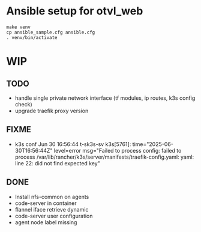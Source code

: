 # Ansible setup for otvl_web

    make venv
    cp ansible_sample.cfg ansible.cfg
    . venv/bin/activate

# WIP

## TODO

- handle single private network interface (tf modules, ip routes, k3s config check)
- upgrade traefik proxy version

## FIXME

- k3s conf Jun 30 16:56:44 t-sk3s-sv k3s[5761]: time="2025-06-30T16:56:44Z" level=error msg="Failed to process config: failed to process /var/lib/rancher/k3s/server/manifests/traefik-config.yaml: yaml: line 22: did not find expected key"

## DONE

- Install nfs-common on agents
- code-server in container
- flannel iface retrieve dynamic
- code-server user configuration
- agent node label missing
